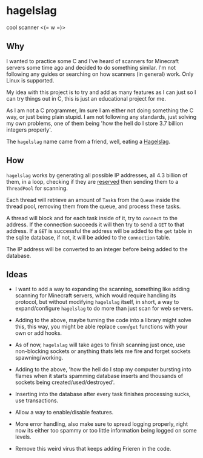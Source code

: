 # hagelslag

cool scanner <(= w =)>

## Why

I wanted to practice some C and I've heard of scanners for Minecraft servers some time ago and decided to do something similar. I'm not following any guides or searching on how scanners (in general) work. Only Linux is supported.

My idea with this project is to try and add as many features as I can just so I can try things out in C, this is just an educational project for me.

As I am not a C programmer, Im sure I am either not doing something the C way, or just being plain stupid. I am not following any standards, just solving my own problems, one of them being 'how the hell do I store 3.7 billion integers properly'.

The `hagelslag` name came from a friend, well, eating a [Hagelslag](https://en.wikipedia.org/wiki/Hagelslag).

## How

`hagelslag` works by generating all possible IP addresses, all 4.3 billion of them, in a loop, checking if they are [reserved](https://en.wikipedia.org/wiki/Reserved_IP_addresses) then sending them to a `ThreadPool` for scanning.

Each thread will retrieve an amount of `Task`s from the `Queue` inside the thread pool, removing them from the queue, and process these tasks.

A thread will block and for each task inside of it, try to `connect` to the address. If the connection succeeds it will then try to send a `GET` to that address. If a `GET` is successful the address will be added to the `get` table in the sqlite database, if not, it will be added to the `connection` table.

The IP address will be converted to an integer before being added to the database.

## Ideas

- I want to add a way to expanding the scanning, something like adding scanning for Minecraft servers, which would require handling its protocol, but without modifying `hagelslag` itself, in short, a way to expand/configure `hagelslag` to do more than just scan for web servers.

- Adding to the above, maybe turning the code into a library might solve this, this way, you might be able replace `conn`/`get` functions with your own or add hooks.

- As of now, `hagelslag` will take ages to finish scanning just once, use non-blocking sockets or anything thats lets me fire and forget sockets spawning/working.

- Adding to the above, 'how the hell do I stop my computer bursting into flames when it starts spamming database inserts and thousands of sockets being created/used/destroyed'.

- Inserting into the database after every task finishes processing sucks, use transactions.

- Allow a way to enable/disable features.

- More error handling, also make sure to spread logging properly, right now its either too spammy or too little information being logged on some levels.

- Remove this weird virus that keeps adding Frieren in the code.
